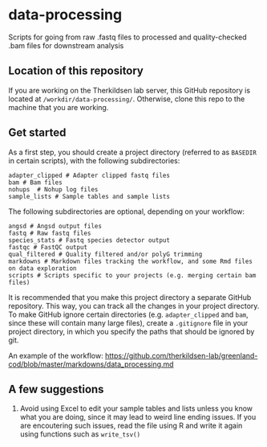# data-processing

Scripts for going from raw .fastq files to processed and quality-checked .bam files for downstream analysis

## Location of this repository

If you are working on the Therkildsen lab server, this GitHub repository is located at `/workdir/data-processing/`. Otherwise, clone this repo to the machine that you are working. 

## Get started

As a first step, you should create a project directory (referred to as `BASEDIR` in certain scripts), with the following subdirectories:

```
adapter_clipped # Adapter clipped fastq files
bam # Bam files
nohups  # Nohup log files
sample_lists # Sample tables and sample lists
```

The following subdirectories are optional, depending on your workflow:

```
angsd # Angsd output files
fastq # Raw fastq files
species_stats # Fastq species detector output
fastqc # FastQC output
qual_filtered # Quality filtered and/or polyG trimming
markdowns # Markdown files tracking the workflow, and some Rmd files on data exploration
scripts # Scripts specific to your projects (e.g. merging certain bam files)
```

It is recommended that you make this project directory a separate GitHub repository. This way, you can track all the changes in your project directory. To make GitHub ignore certain directories (e.g. `adapter_clipped` and `bam`, since these will contain many large files), create a `.gitignore` file in your project directory, in which you specify the paths that should be ignored by git. 

An example of the workflow: https://github.com/therkildsen-lab/greenland-cod/blob/master/markdowns/data_processing.md

## A few suggestions

1. Avoid using Excel to edit your sample tables and lists unless you know what you are doing, since it may lead to weird line ending issues. If you are encoutering such issues, read the file using R and write it again using functions such as `write_tsv()`
